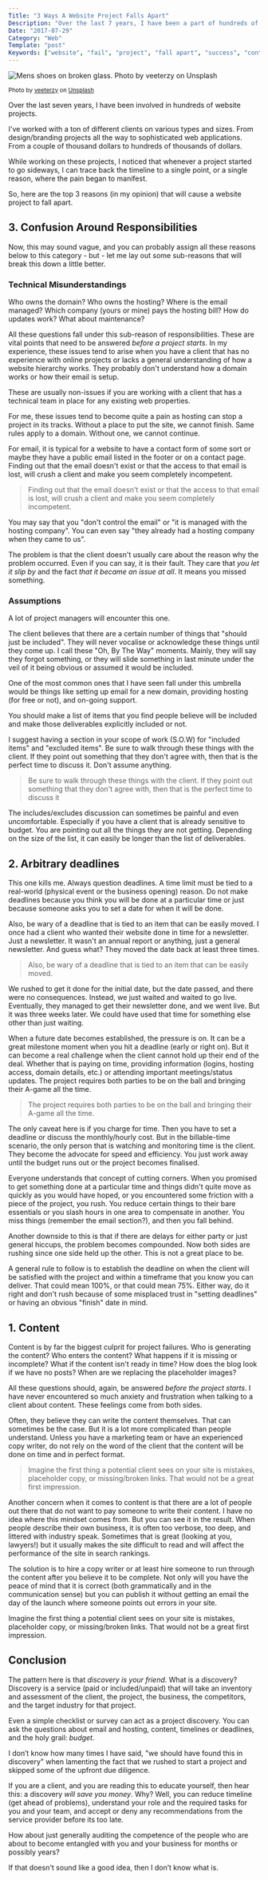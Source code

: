 ```yaml
---
Title: "3 Ways A Website Project Falls Apart"
Description: "Over the last 7 years, I have been a part of hundreds of website projects. Here are some of the most common ways I have seen a project fail."
Date: "2017-07-29"
Category: "Web"
Template: "post"
Keywords: ["website", "fail", "project", "fall apart", "success", "content", "responsibilities", "deadlines"]
---
```


<div class="center">
  <img src="https://ohdoylerules.com/images/broken-glass.jpg" alt="Mens shoes on broken glass. Photo by veeterzy on Unsplash">
  <p><small>Photo by <a href="https://unsplash.com/photos/afq5-t0ZGtQ?utm_source=unsplash&amp;utm_medium=referral&amp;utm_content=creditCopyText">veeterzy</a> on <a href="https://unsplash.com/?utm_source=unsplash&amp;utm_medium=referral&amp;utm_content=creditCopyText">Unsplash</a></small></p>
</div>

Over the last seven years, I have been involved in hundreds of website projects.

I've worked with a ton of different clients on various types and sizes. From design/branding projects all the way to sophisticated web applications. From a couple of thousand dollars to hundreds of thousands of dollars.

While working on these projects, I noticed that whenever a project started to go sideways, I can trace back the timeline to a single point, or a single reason, where the pain began to manifest.

So, here are the top 3 reasons (in my opinion) that will cause a website project to fall apart.

## 3. Confusion Around Responsibilities

Now, this may sound vague, and you can probably assign all these reasons below to this category - but - let me lay out some sub-reasons that will break this down a little better.

### Technical Misunderstandings

Who owns the domain? Who owns the hosting? Where is the email managed? Which company (yours or mine) pays the hosting bill? How do updates work? What about maintenance?

All these questions fall under this sub-reason of responsibilities. These are vital points that need to be answered _before a project starts_. In my experience, these issues tend to arise when you have a client that has no experience with online projects or lacks a general understanding of how a website hierarchy works. They probably don't understand how a domain works or how their email is setup.

These are usually non-issues if you are working with a client that has a technical team in place for any existing web properties.

For me, these issues tend to become quite a pain as hosting can stop a project in its tracks. Without a place to put the site, we cannot finish. Same rules apply to a domain. Without one, we cannot continue.

For email, it is typical for a website to have a contact form of some sort or maybe they have a public email listed in the footer or on a contact page. Finding out that the email doesn't exist or that the access to that email is lost, will crush a client and make you seem completely incompetent.

> Finding out that the email doesn't exist or that the access to that email is lost, will crush a client and make you seem completely incompetent.

You may say that you "don't control the email" or "it is managed with the hosting company". You can even say "they already had a hosting company when they came to us".

The problem is that the client doesn't usually care about the reason why the problem occurred. Even if you can say, it is their fault. They care that _you let it slip by_ and the fact _that it became an issue at all_. It means you missed something.

### Assumptions

A lot of project managers will encounter this one.

The client believes that there are a certain number of things that "should just be included". They will never vocalise or acknowledge these things until they come up. I call these "Oh, By The Way" moments. Mainly, they will say they forgot something, or they will slide something in last minute under the veil of it being obvious or assumed it would be included.

One of the most common ones that I have seen fall under this umbrella would be things like setting up email for a new domain, providing hosting (for free or not), and on-going support.

You should make a list of items that you find people believe will be included and make those deliverables explicitly included or not.

I suggest having a section in your scope of work (S.O.W) for "included items" and "excluded items". Be sure to walk through these things with the client. If they point out something that they don't agree with, then that is the perfect time to discuss it. Don't assume anything.

> Be sure to walk through these things with the client. If they point out something that they don't agree with, then that is the perfect time to discuss it

The includes/excludes discussion can sometimes be painful and even uncomfortable. Especially if you have a client that is already sensitive to budget. You are pointing out all the things they are not getting. Depending on the size of the list, it can easily be longer than the list of deliverables.

## 2. Arbitrary deadlines

This one kills me. Always question deadlines. A time limit must be tied to a real-world (physical event or the business opening) reason. Do not make deadlines because you think you will be done at a particular time or just because someone asks you to set a date for when it will be done.

Also, be wary of a deadline that is tied to an item that can be easily moved. I once had a client who wanted their website done in time for a newsletter. Just a newsletter. It wasn't an annual report or anything, just a general newsletter. And guess what? They moved the date back at least three times.

> Also, be wary of a deadline that is tied to an item that can be easily moved.

We rushed to get it done for the initial date, but the date passed, and there were no consequences. Instead, we just waited and waited to go live. Eventually, they managed to get their newsletter done, and we went live. But it was three weeks later. We could have used that time for something else other than just waiting.

When a future date becomes established, the pressure is on. It can be a great milestone moment when you hit a deadline (early or right on). But it can become a real challenge when the client cannot hold up their end of the deal. Whether that is paying on time, providing information (logins, hosting access, domain details, etc.) or attending important meetings/status updates. The project requires both parties to be on the ball and bringing their A-game all the time.

> The project requires both parties to be on the ball and bringing their A-game all the time.

The only caveat here is if you charge for time. Then you have to set a deadline or discuss the monthly/hourly cost. But in the billable-time scenario, the only person that is watching and monitoring time is the client. They become the advocate for speed and efficiency. You just work away until the budget runs out or the project becomes finalised.

Everyone understands that concept of cutting corners. When you promised to get something done at a particular time and things didn't quite move as quickly as you would have hoped, or you encountered some friction with a piece of the project, you rush. You reduce certain things to their bare essentials or you slash hours in one area to compensate in another. You miss things (remember the email section?), and then you fall behind.

Another downside to this is that if there are delays for either party or just general hiccups, the problem becomes compounded. Now both sides are rushing since one side held up the other. This is not a great place to be.

A general rule to follow is to establish the deadline on when the client will be satisfied with the project and within a timeframe that you know you can deliver. That could mean 100%, or that could mean 75%. Either way, do it right and don't rush because of some misplaced trust in "setting deadlines" or having an obvious "finish" date in mind.

## 1. Content

Content is by far the biggest culprit for project failures. Who is generating the content? Who enters the content? What happens if it is missing or incomplete? What if the content isn't ready in time? How does the blog look if we have no posts? When are we replacing the placeholder images?

All these questions should, again, be answered _before the project starts_. I have never encountered so much anxiety and frustration when talking to a client about content. These feelings come from both sides.

Often, they believe they can write the content themselves. That can sometimes be the case. But it is a lot more complicated than people understand. Unless you have a marketing team or have an experienced copy writer, do not rely on the word of the client that the content will be done on time and in perfect format.

> Imagine the first thing a potential client sees on your site is mistakes, placeholder copy, or missing/broken links. That would not be a great first impression.

Another concern when it comes to content is that there are a lot of people out there that do not want to pay someone to write their content. I have no idea where this mindset comes from. But you can see it in the result. When people describe their own business, it is often too verbose, too deep, and littered with industry speak. Sometimes that is great (looking at you, lawyers!) but it usually makes the site difficult to read and will affect the performance of the site in search rankings.

The solution is to hire a copy writer or at least hire someone to run through the content after you believe it to be complete. Not only will you have the peace of mind that it is correct (both grammatically and in the communication sense) but you can publish it without getting an email the day of the launch where someone points out errors in your site.

Imagine the first thing a potential client sees on your site is mistakes, placeholder copy, or missing/broken links. That would not be a great first impression.

## Conclusion

The pattern here is that _discovery is your friend_. What is a discovery? Discovery is a service (paid or included/unpaid) that will take an inventory and assessment of the client, the project, the business, the competitors, and the target industry for that project.

Even a simple checklist or survey can act as a project discovery. You can ask the questions about email and hosting, content, timelines or deadlines, and the holy grail: _budget_.

I don’t know how many times I have said, "we should have found this in discovery" when lamenting the fact that we rushed to start a project and skipped some of the upfront due diligence.

If you are a client, and you are reading this to educate yourself, then hear this: a discovery _will save you money_. Why? Well, you can reduce timeline (get ahead of problems), understand your role and the required tasks for you and your team, and accept or deny any recommendations from the service provider before its too late.

How about just generally auditing the competence of the people who are about to become entangled with you and your business for months or possibly years?

If that doesn't sound like a good idea, then I don’t know what is.
